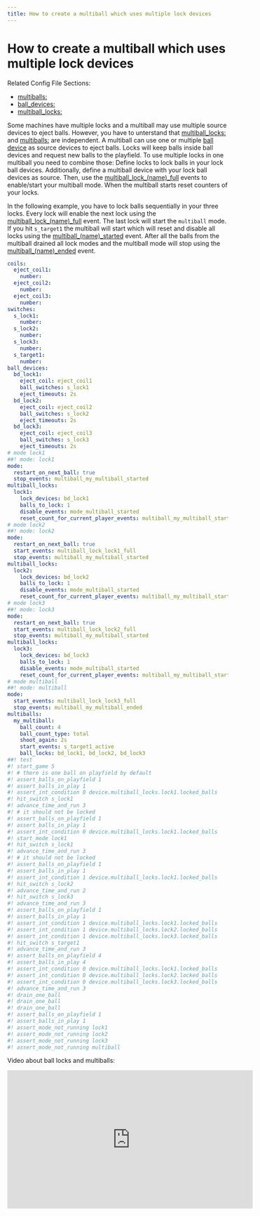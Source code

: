 ```yaml
---
title: How to create a multiball which uses multiple lock devices
---
```


# How to create a multiball which uses multiple lock devices


Related Config File Sections:

* [multiballs:](../../config/multiballs.md)
* [ball_devices:](../../config/ball_devices.md)
* [multiball_locks:](../../config/multiball_locks.md)

Some machines have multiple locks and a multiball may use multiple
source devices to eject balls. However, you have to unterstand that
[multiball_locks:](../../config/multiball_locks.md) and
[multiballs:](../../config/multiballs.md) are independent. A
multiball can use one or multiple
[ball device](../../config/ball_devices.md) as
source devices to eject balls. Locks will keep balls inside ball devices
and request new balls to the playfield. To use multiple locks in one
multiball you need to combine those: Define locks to lock balls in your
lock ball devices. Additionally, define a multiball device with your
lock ball devices as source. Then, use the
[multiball_lock_(name)_full](../../events/multiball_lock_multiball_lock_full.md) events to enable/start your multiball mode. When the
multiball starts reset counters of your locks.

In the following example, you have to lock balls sequentially in your
three locks. Every lock will enable the next lock using the
[multiball_lock_(name)_full](../../events/multiball_lock_multiball_lock_full.md) event. The last lock will start the `multiball` mode. If you hit `s_target1` the multiball will start which
will reset and disable all locks using the
[multiball_(name)_started](../../events/multiball_multiball_started.md)
event. After all the balls from the multiball drained all lock modes and
the multiball mode will stop using the
[multiball_(name)_ended](../../events/multiball_multiball_ended.md) event.

``` yaml
coils:
  eject_coil1:
    number:
  eject_coil2:
    number:
  eject_coil3:
    number:
switches:
  s_lock1:
    number:
  s_lock2:
    number:
  s_lock3:
    number:
  s_target1:
    number:
ball_devices:
  bd_lock1:
    eject_coil: eject_coil1
    ball_switches: s_lock1
    eject_timeouts: 2s
  bd_lock2:
    eject_coil: eject_coil2
    ball_switches: s_lock2
    eject_timeouts: 2s
  bd_lock3:
    eject_coil: eject_coil3
    ball_switches: s_lock3
    eject_timeouts: 2s
# mode lock1
##! mode: lock1
mode:
  restart_on_next_ball: true
  stop_events: multiball_my_multiball_started
multiball_locks:
  lock1:
    lock_devices: bd_lock1
    balls_to_lock: 1
    disable_events: mode_multiball_started
    reset_count_for_current_player_events: multiball_my_multiball_started
# mode lock2
##! mode: lock2
mode:
  restart_on_next_ball: true
  start_events: multiball_lock_lock1_full
  stop_events: multiball_my_multiball_started
multiball_locks:
  lock2:
    lock_devices: bd_lock2
    balls_to_lock: 1
    disable_events: mode_multiball_started
    reset_count_for_current_player_events: multiball_my_multiball_started
# mode lock3
##! mode: lock3
mode:
  restart_on_next_ball: true
  start_events: multiball_lock_lock2_full
  stop_events: multiball_my_multiball_started
multiball_locks:
  lock3:
    lock_devices: bd_lock3
    balls_to_lock: 1
    disable_events: mode_multiball_started
    reset_count_for_current_player_events: multiball_my_multiball_started
# mode multiball
##! mode: multiball
mode:
  start_events: multiball_lock_lock3_full
  stop_events: multiball_my_multiball_ended
multiballs:
  my_multiball:
    ball_count: 4
    ball_count_type: total
    shoot_again: 2s
    start_events: s_target1_active
    ball_locks: bd_lock1, bd_lock2, bd_lock3
##! test
#! start_game 5
#! # there is one ball on playfield by default
#! assert_balls_on_playfield 1
#! assert_balls_in_play 1
#! assert_int_condition 0 device.multiball_locks.lock1.locked_balls
#! hit_switch s_lock1
#! advance_time_and_run 3
#! # it should not be locked
#! assert_balls_on_playfield 1
#! assert_balls_in_play 1
#! assert_int_condition 0 device.multiball_locks.lock1.locked_balls
#! start_mode lock1
#! hit_switch s_lock1
#! advance_time_and_run 3
#! # it should not be locked
#! assert_balls_on_playfield 1
#! assert_balls_in_play 1
#! assert_int_condition 1 device.multiball_locks.lock1.locked_balls
#! hit_switch s_lock2
#! advance_time_and_run 2
#! hit_switch s_lock3
#! advance_time_and_run 3
#! assert_balls_on_playfield 1
#! assert_balls_in_play 1
#! assert_int_condition 1 device.multiball_locks.lock1.locked_balls
#! assert_int_condition 1 device.multiball_locks.lock2.locked_balls
#! assert_int_condition 1 device.multiball_locks.lock3.locked_balls
#! hit_switch s_target1
#! advance_time_and_run 3
#! assert_balls_on_playfield 4
#! assert_balls_in_play 4
#! assert_int_condition 0 device.multiball_locks.lock1.locked_balls
#! assert_int_condition 0 device.multiball_locks.lock2.locked_balls
#! assert_int_condition 0 device.multiball_locks.lock3.locked_balls
#! advance_time_and_run 3
#! drain_one_ball
#! drain_one_ball
#! drain_one_ball
#! assert_balls_on_playfield 1
#! assert_balls_in_play 1
#! assert_mode_not_running lock1
#! assert_mode_not_running lock2
#! assert_mode_not_running lock3
#! assert_mode_not_running multiball
```

Video about ball locks and multiballs:

<div class="video-wrapper">
<iframe width="560" height="315" src="https://www.youtube.com/embed/2mFkgIlksC4" title="YouTube video player" frameborder="0" allow="accelerometer; autoplay; clipboard-write; encrypted-media; gyroscope; picture-in-picture" allowfullscreen></iframe>
</div>
